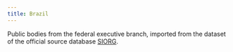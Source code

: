 ```yaml
---
title: Brazil
---
```

Public bodies from the federal executive branch, imported from
the dataset of the official source database
[SIORG](https://dados.gov.br/dataset/siorg).
